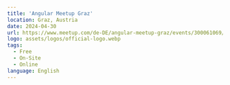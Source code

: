 ```yaml
---
title: 'Angular Meetup Graz'
location: Graz, Austria
date: 2024-04-30
url: https://www.meetup.com/de-DE/angular-meetup-graz/events/300061069/
logo: assets/logos/official-logo.webp
tags:
  - Free
  - On-Site
  - Online
language: English
---
```

